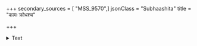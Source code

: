 +++
secondary_sources = [ "MSS_9570",]
jsonClass = "Subhaashita"
title = "कामः क्रोधश्च"

+++

<details><summary>Text</summary>

कामः क्रोधश्च लोभश्च मानो हर्षो मदस् तथा।  
एते हि षड् विजेतव्या नित्यं स्वं देहमाश्रिताः॥
</details>
